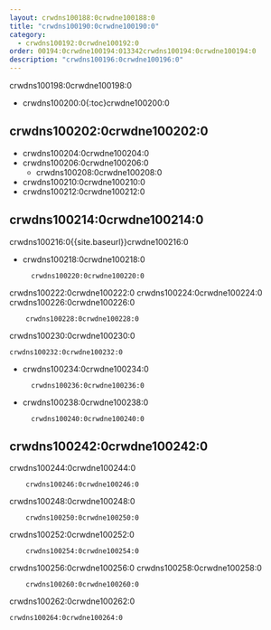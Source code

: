```yaml
---
layout: crwdns100188:0crwdne100188:0
title: "crwdns100190:0crwdne100190:0"
category:
  - crwdns100192:0crwdne100192:0
order: 00194:0crwdne100194:013342crwdns100194:0crwdne100194:0
description: "crwdns100196:0crwdne100196:0"
---
```

crwdns100198:0crwdne100198:0

- crwdns100200:0{:toc}crwdne100200:0

## crwdns100202:0crwdne100202:0

- crwdns100204:0crwdne100204:0
- crwdns100206:0crwdne100206:0 
  - crwdns100208:0crwdne100208:0
- crwdns100210:0crwdne100210:0
- crwdns100212:0crwdne100212:0

## crwdns100214:0crwdne100214:0

crwdns100216:0{{site.baseurl}}crwdne100216:0

- crwdns100218:0crwdne100218:0

        crwdns100220:0crwdne100220:0
    

crwdns100222:0crwdne100222:0 crwdns100224:0crwdne100224:0 crwdns100226:0crwdne100226:0

        crwdns100228:0crwdne100228:0
    

crwdns100230:0crwdne100230:0

    crwdns100232:0crwdne100232:0
    

- crwdns100234:0crwdne100234:0

        crwdns100236:0crwdne100236:0
    

- crwdns100238:0crwdne100238:0

        crwdns100240:0crwdne100240:0
    

## crwdns100242:0crwdne100242:0

crwdns100244:0crwdne100244:0

        crwdns100246:0crwdne100246:0
    

crwdns100248:0crwdne100248:0

        crwdns100250:0crwdne100250:0
    

crwdns100252:0crwdne100252:0

        crwdns100254:0crwdne100254:0
    

crwdns100256:0crwdne100256:0 crwdns100258:0crwdne100258:0

        crwdns100260:0crwdne100260:0
    

crwdns100262:0crwdne100262:0

    crwdns100264:0crwdne100264:0